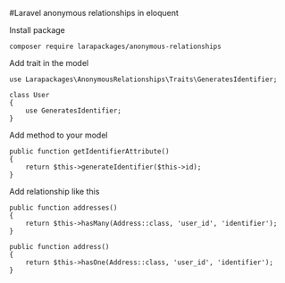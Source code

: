 #Laravel anonymous relationships in eloquent

Install package 

```
composer require larapackages/anonymous-relationships
```

Add trait in the model

```
use Larapackages\AnonymousRelationships\Traits\GeneratesIdentifier;

class User
{
	use GeneratesIdentifier;
}
```

Add method to your model

```
public function getIdentifierAttribute()
{
    return $this->generateIdentifier($this->id);
}
```

Add relationship like this

```
public function addresses()
{
    return $this->hasMany(Address::class, 'user_id', 'identifier');
}

public function address()
{
    return $this->hasOne(Address::class, 'user_id', 'identifier');
}
```


